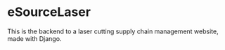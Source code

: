 # eSourceLaser

This is the backend to a laser cutting supply chain management website, made with Django.
